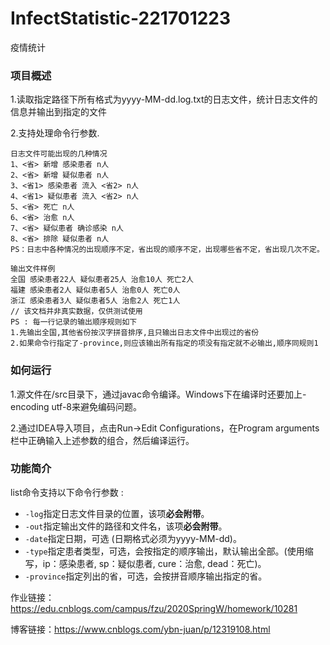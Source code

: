 # InfectStatistic-221701223
疫情统计

### 项目概述

1.读取指定路径下所有格式为yyyy-MM-dd.log.txt的日志文件，统计日志文件的信息并输出到指定的文件

2.支持处理命令行参数.

```
日志文件可能出现的几种情况
1、<省> 新增 感染患者 n人
2、<省> 新增 疑似患者 n人
3、<省1> 感染患者 流入 <省2> n人
4、<省1> 疑似患者 流入 <省2> n人
5、<省> 死亡 n人
6、<省> 治愈 n人
7、<省> 疑似患者 确诊感染 n人
8、<省> 排除 疑似患者 n人
PS：日志中各种情况的出现顺序不定，省出现的顺序不定，出现哪些省不定，省出现几次不定。
```

```
输出文件样例
全国 感染患者22人 疑似患者25人 治愈10人 死亡2人
福建 感染患者2人 疑似患者5人 治愈0人 死亡0人
浙江 感染患者3人 疑似患者5人 治愈2人 死亡1人
// 该文档并非真实数据，仅供测试使用
PS : 每一行记录的输出顺序规则如下
1.先输出全国,其他省份按汉字拼音排序,且只输出日志文件中出现过的省份
2.如果命令行指定了-province,则应该输出所有指定的项没有指定就不必输出,顺序同规则1
```
### 如何运行

1.源文件在/src目录下，通过javac命令编译。Windows下在编译时还要加上-encoding utf-8来避免编码问题。

2.通过IDEA导入项目，点击Run->Edit Configurations，在Program arguments栏中正确输入上述参数的组合，然后编译运行。

### 功能简介
list命令支持以下命令行参数 : 

- ```-log```指定日志文件目录的位置，该项**必会附带**。
- ```-out```指定输出文件的路径和文件名，该项**必会附带**。
- ```-date```指定日期，可选 (日期格式必须为yyyy-MM-dd)。
- ```-type```指定患者类型，可选，会按指定的顺序输出，默认输出全部。(使用缩写，ip：感染患者, sp：疑似患者, cure：治愈, dead：死亡)。
- ```-province```指定列出的省，可选，会按拼音顺序输出指定的省。

作业链接：https://edu.cnblogs.com/campus/fzu/2020SpringW/homework/10281

博客链接：https://www.cnblogs.com/ybn-juan/p/12319108.html
